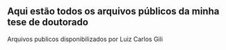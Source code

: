 ## Aqui estão todos os arquivos públicos da minha tese de doutorado
Arquivos publicos disponibilizados por Luiz Carlos Gili
